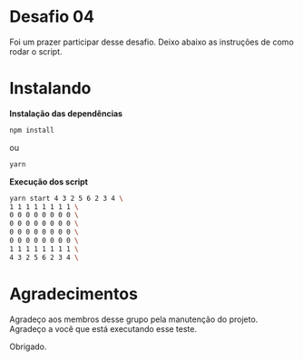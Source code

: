 # Desafio 04

Foi um prazer participar desse desafio. Deixo abaixo as instruções de como rodar o script.

# Instalando

**Instalação das dependências**
```bash
npm install
```
ou
```bash
yarn
```

**Execução dos script**
```bash
yarn start 4 3 2 5 6 2 3 4 \
1 1 1 1 1 1 1 1 \
0 0 0 0 0 0 0 0 \
0 0 0 0 0 0 0 0 \
0 0 0 0 0 0 0 0 \
0 0 0 0 0 0 0 0 \
1 1 1 1 1 1 1 1 \
4 3 2 5 6 2 3 4 \
```

# Agradecimentos
Agradeço aos membros desse grupo pela manutenção do projeto.
Agradeço a você que está executando esse teste.

Obrigado.
